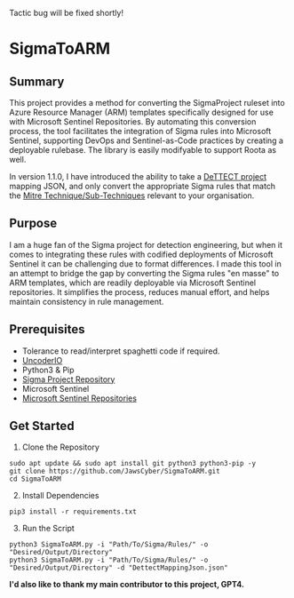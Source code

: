 Tactic bug will be fixed shortly!

# SigmaToARM

## Summary

This project provides a method for converting the SigmaProject ruleset into Azure Resource Manager (ARM) templates specifically designed for use with Microsoft Sentinel Repositories. By automating this conversion process, the tool facilitates the integration of Sigma rules into Microsoft Sentinel, supporting DevOps and Sentinel-as-Code practices by creating a deployable rulebase. The library is easily modifyable to support Roota as well.

In version 1.1.0, I have introduced the ability to take a [DeTTECT project](https://github.com/rabobank-cdc/DeTTECT) mapping JSON, and only convert the appropriate Sigma rules that match the [Mitre Technique/Sub-Techniques](https://attack.mitre.org/techniques/enterprise/) relevant to your organisation.

## Purpose

I am a huge fan of the Sigma project for detection engineering, but when it comes to integrating these rules with codified deployments of Microsoft Sentinel it can be challenging due to format differences. I made this tool in an attempt to bridge the gap by converting the Sigma rules "en masse" to ARM templates, which are readily deployable via Microsoft Sentinel repositories. It simplifies the process, reduces manual effort, and helps maintain consistency in rule management.

## Prerequisites
- Tolerance to read/interpret spaghetti code if required.
- [UncoderIO](https://github.com/UncoderIO/Uncoder_IO)
- Python3 & Pip
- [Sigma Project Repository](https://github.com/SigmaHQ/sigma)
- Microsoft Sentinel
- [Microsoft Sentinel Repositories](https://learn.microsoft.com/en-us/azure/sentinel/ci-cd?tabs=azure-devops)

## Get Started
1. Clone the Repository
```
sudo apt update && sudo apt install git python3 python3-pip -y
git clone https://github.com/JawsCyber/SigmaToARM.git
cd SigmaToARM
```
2. Install Dependencies
```
pip3 install -r requirements.txt
```
3. Run the Script
```
python3 SigmaToARM.py -i "Path/To/Sigma/Rules/" -o "Desired/Output/Directory"
python3 SigmaToARM.py -i "Path/To/Sigma/Rules/" -o "Desired/Output/Directory" -d "DettectMappingJson.json"
```


**I'd also like to thank my main contributor to this project, GPT4.**